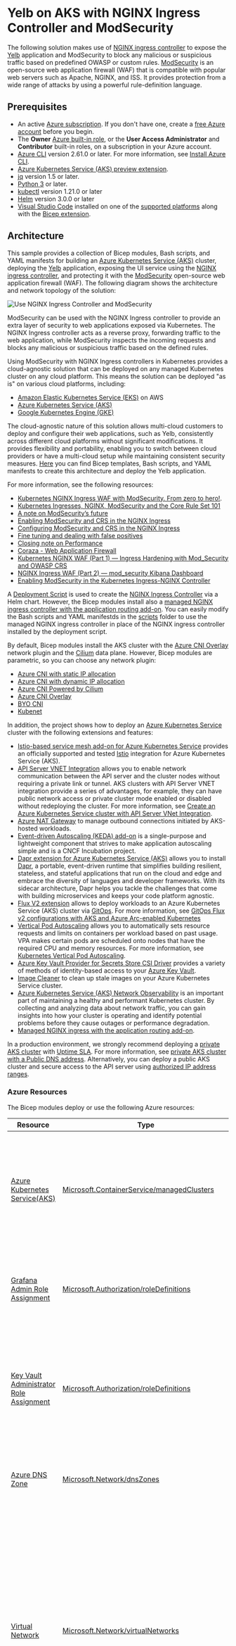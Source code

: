# Yelb on AKS with NGINX Ingress Controller and ModSecurity

The following solution makes use of [NGINX ingress controller](https://docs.nginx.com/nginx-ingress-controller/intro/overview/) to expose the [Yelb](https://github.com/mreferre/yelb/) application and ModSecurity to block any malicious or suspicious traffic based on predefined OWASP or custom rules. [ModSecurity](https://github.com/SpiderLabs/ModSecurity) is an open-source web application firewall (WAF) that is compatible with popular web servers such as Apache, NGINX, and ISS. It provides protection from a wide range of attacks by using a powerful rule-definition language.

## Prerequisites

- An active [Azure subscription](https://docs.microsoft.com/en-us/azure/guides/developer/azure-developer-guide#understanding-accounts-subscriptions-and-billing). If you don't have one, create a [free Azure account](https://azure.microsoft.com/free/) before you begin.
- The **Owner** [Azure built-in role](https://learn.microsoft.com/en-us/azure/role-based-access-control/built-in-roles), or the **User Access Administrator** and **Contributor** built-in roles, on a subscription in your Azure account.
- [Azure CLI](https://learn.microsoft.com/en-us/cli/azure/install-azure-cli) version 2.61.0 or later. For more information, see [Install Azure CLI](https://learn.microsoft.com/en-us/cli/azure/install-azure-cli).
- [Azure Kubernetes Service (AKS) preview extension](https://learn.microsoft.com/en-us/azure/aks/draft#install-the-aks-preview-azure-cli-extension).
- [jq](https://jqlang.github.io/jq/) version 1.5 or later.
- [Python 3](https://www.python.org/downloads/) or later.
- [kubectl](https://kubernetes.io/docs/tasks/tools/install-kubectl/) version 1.21.0 or later
- [Helm](https://helm.sh/docs/intro/install/) version 3.0.0 or later
- [Visual Studio Code](https://code.visualstudio.com/) installed on one of the [supported platforms](https://code.visualstudio.com/docs/supporting/requirements#_platforms) along with the [Bicep extension](https://marketplace.visualstudio.com/items?itemName=ms-azuretools.vscode-bicep).

## Architecture

This sample provides a collection of Bicep modules, Bash scripts, and YAML manifests for building an [Azure Kubernetes Service (AKS)](https://docs.microsoft.com/en-us/azure/aks/intro-kubernetes) cluster, deploying the [Yelb](https://github.com/mreferre/yelb/) application, exposing the UI service using the [NGINX ingress controller](https://docs.nginx.com/nginx-ingress-controller/intro/overview/), and protecting it with the [ModSecurity](https://github.com/SpiderLabs/ModSecurity) open-source web application firewall (WAF). The following diagram shows the architecture and network topology of the solution:

![Use NGINX Ingress Controller and ModSecurity](../../images/nginx-modsecurity-aks.png)

ModSecurity can be used with the NGINX Ingress controller to provide an extra layer of security to web applications exposed via Kubernetes. The NGINX Ingress controller acts as a reverse proxy, forwarding traffic to the web application, while ModSecurity inspects the incoming requests and blocks any malicious or suspicious traffic based on the defined rules.

Using ModSecurity with NGINX Ingress controllers in Kubernetes provides a cloud-agnostic solution that can be deployed on any managed Kubernetes cluster on any cloud platform. This means the solution can be deployed "as is" on various cloud platforms, including:

- [Amazon Elastic Kubernetes Service (EKS)](https://aws.amazon.com/eks/) on AWS
- [Azure Kubernetes Service (AKS)](https://docs.microsoft.com/en-us/azure/aks/intro-kubernetes)
- [Google Kubernetes Engine (GKE)](https://cloud.google.com/kubernetes-engine)

The cloud-agnostic nature of this solution allows multi-cloud customers to deploy and configure their web applications, such as Yelb, consistently across different cloud platforms without significant modifications. It provides flexibility and portability, enabling you to switch between cloud providers or have a multi-cloud setup while maintaining consistent security measures. [Here](./nginx-with-modsecurity-waf/README.md) you can find Bicep templates, Bash scripts, and YAML manifests to create this architecture and deploy the Yelb application.

For more information, see the following resources:

- [Kubernetes NGINX Ingress WAF with ModSecurity. From zero to hero!](https://systemweakness.com/nginx-ingress-waf-with-modsecurity-from-zero-to-hero-fa284cb6f54a).
- [Kubernetes Ingresses, NGINX, ModSecurity and the Core Rule Set 101](https://systemweakness.com/nginx-ingress-waf-with-modsecurity-from-zero-to-hero-fa284cb6f54a#7f54)
- [A note on ModSecurity’s future](https://systemweakness.com/nginx-ingress-waf-with-modsecurity-from-zero-to-hero-fa284cb6f54a#b056)
- [Enabling ModSecurity and CRS in the NGINX Ingress](https://systemweakness.com/nginx-ingress-waf-with-modsecurity-from-zero-to-hero-fa284cb6f54a#6f5a)
- [Configuring ModSecurity and CRS in the NGINX Ingress](https://systemweakness.com/nginx-ingress-waf-with-modsecurity-from-zero-to-hero-fa284cb6f54a#6815)
- [Fine tuning and dealing with false positives](https://systemweakness.com/nginx-ingress-waf-with-modsecurity-from-zero-to-hero-fa284cb6f54a#86d1)
- [Closing note on Performance](https://systemweakness.com/nginx-ingress-waf-with-modsecurity-from-zero-to-hero-fa284cb6f54a#6e79)
- [Coraza - Web Application Firewall](https://github.com/corazawaf/coraza)
- [Kubernetes NGINX WAF (Part 1) — Ingress Hardening with Mod_Security and OWASP CRS](https://medium.com/opensight-ch/kubernetes-nginx-waf-part-1-ingress-hardening-with-mod-security-and-owasp-crs-3cb1215cddfd)
- [NGINX Ingress WAF (Part 2) — mod_security Kibana Dashboard](https://medium.com/opensight-ch/nginx-ingress-waf-part-2-mod-security-kibana-dashboard-2fd863180d47)
- [Enabling ModSecurity in the Kubernetes Ingress-NGINX Controller](https://awkwardferny.medium.com/enabling-modsecurity-in-the-kubernetes-ingress-nginx-controller-111f9c877998)

A [Deployment Script](https://learn.microsoft.com/en-us/azure/azure-resource-manager/bicep/deployment-script-bicep) is used to create the [NGINX Ingress Controller](https://docs.nginx.com/nginx-ingress-controller/intro/overview/) via a Helm chart. However, the Bicep modules install also a [managed NGINX ingress controller with the application routing add-on](https://learn.microsoft.com/en-us/azure/aks/app-routing). You can easily modify the Bash scripts and YAML manifestds in the [scripts](./scripts/) folder to use the managed NGINX ingress controller in place of the NGINX ingress controller installed by the deployment script. 

By default, Bicep modules install the AKS cluster with the [Azure CNI Overlay](https://learn.microsoft.com/en-us/azure/aks/azure-cni-overlay) network plugin and the [Cilium](https://learn.microsoft.com/en-us/azure/aks/azure-cni-powered-by-cilium) data plane. However, Bicep modules are parametric, so you can choose any network plugin:

- [Azure CNI with static IP allocation](https://learn.microsoft.com/en-us/azure/aks/configure-azure-cni)
- [Azure CNI with dynamic IP allocation](https://learn.microsoft.com/en-us/azure/aks/configure-azure-cni-dynamic-ip-allocation)
- [Azure CNI Powered by Cilium](https://learn.microsoft.com/en-us/azure/aks/azure-cni-powered-by-cilium)
- [Azure CNI Overlay](https://learn.microsoft.com/en-us/azure/aks/azure-cni-overlay)
- [BYO CNI](https://learn.microsoft.com/en-us/azure/aks/use-byo-cni?tabs=azure-cli)
- [Kubenet](https://learn.microsoft.com/en-us/azure/aks/configure-kubenet)

In addition, the project shows how to deploy an [Azure Kubernetes Service](https://docs.microsoft.com/en-us/azure/aks/intro-kubernetes) cluster with the following extensions and features:

- [Istio-based service mesh add-on for Azure Kubernetes Service](https://learn.microsoft.com/en-us/azure/aks/istio-about) provides an officially supported and tested [Istio](https://istio.io/v1.1/docs/concepts/what-is-istio/) integration for Azure Kubernetes Service (AKS).
- [API Server VNET Integration](https://learn.microsoft.com/en-us/azure/aks/api-server-vnet-integration) allows you to enable network communication between the API server and the cluster nodes without requiring a private link or tunnel. AKS clusters with API Server VNET integration provide a series of advantages, for example, they can have public network access or private cluster mode enabled or disabled without redeploying the cluster. For more information, see [Create an Azure Kubernetes Service cluster with API Server VNet Integration](https://learn.microsoft.com/en-us/azure/aks/api-server-vnet-integration).
- [Azure NAT Gateway](https://learn.microsoft.com/en-us/azure/virtual-network/nat-gateway/nat-overview) to manage outbound connections initiated by AKS-hosted workloads.
- [Event-driven Autoscaling (KEDA) add-on](https://learn.microsoft.com/en-us/azure/aks/keda-about) is a single-purpose and lightweight component that strives to make application autoscaling simple and is a CNCF Incubation project.
- [Dapr extension for Azure Kubernetes Service (AKS)](https://learn.microsoft.com/en-us/azure/aks/dapr) allows you to install [Dapr](https://dapr.io/), a portable, event-driven runtime that simplifies building resilient, stateless, and stateful applications that run on the cloud and edge and embrace the diversity of languages and developer frameworks. With its sidecar architecture, Dapr helps you tackle the challenges that come with building microservices and keeps your code platform agnostic.
- [Flux V2 extension](https://learn.microsoft.com/en-us/azure/azure-arc/kubernetes/tutorial-use-gitops-flux2?tabs=azure-cli) allows to deploy workloads to an Azure Kubernetes Service (AKS) cluster via [GitOps](https://www.weave.works/technologies/gitops/). For more information, see [GitOps Flux v2 configurations with AKS and Azure Arc-enabled Kubernetes](https://learn.microsoft.com/en-us/azure/azure-arc/kubernetes/conceptual-gitops-flux2)
- [Vertical Pod Autoscaling](https://learn.microsoft.com/en-us/azure/aks/vertical-pod-autoscaler) allows you to automatically sets resource requests and limits on containers per workload based on past usage. VPA makes certain pods are scheduled onto nodes that have the required CPU and memory resources. For more information, see [Kubernetes Vertical Pod Autoscaling](https://itnext.io/k8s-vertical-pod-autoscaling-fd9e602cbf81).
- [Azure Key Vault Provider for Secrets Store CSI Driver](https://learn.microsoft.com/en-us/azure/aks/csi-secrets-store-identity-access) provides a variety of methods of identity-based access to your [Azure Key Vault](https://learn.microsoft.com/en-us/azure/key-vault/general/overview).
- [Image Cleaner](https://learn.microsoft.com/en-us/azure/aks/image-cleaner?tabs=azure-cli) to clean up stale images on your Azure Kubernetes Service cluster.
- [Azure Kubernetes Service (AKS) Network Observability](https://learn.microsoft.com/en-us/azure/aks/network-observability-overview) is an important part of maintaining a healthy and performant Kubernetes cluster. By collecting and analyzing data about network traffic, you can gain insights into how your cluster is operating and identify potential problems before they cause outages or performance degradation.
- [Managed NGINX ingress with the application routing add-on](https://learn.microsoft.com/en-us/azure/aks/app-routing).

In a production environment, we strongly recommend deploying a [private AKS cluster](https://docs.microsoft.com/en-us/azure/aks/private-clusters) with [Uptime SLA](https://docs.microsoft.com/en-us/azure/aks/uptime-sla). For more information, see [private AKS cluster with a Public DNS address](https://docs.microsoft.com/en-us/azure/aks/private-clusters#create-a-private-aks-cluster-with-a-public-dns-address). Alternatively, you can deploy a public AKS cluster and secure access to the API server using [authorized IP address ranges](https://learn.microsoft.com/en-us/azure/aks/api-server-authorized-ip-ranges).

### Azure Resources

The Bicep modules deploy or use the following Azure resources:

| Resource | Type | Description |
|----------|------|-------------|
| [Azure Kubernetes Service(AKS)](https://docs.microsoft.com/en-us/azure/aks/intro-kubernetes) | [Microsoft.ContainerService/managedClusters](https://learn.microsoft.com/en-us/azure/templates/microsoft.containerservice/managedclusters?pivots=deployment-language-bicep) | A public or private AKS cluster composed of a `system` node pool in a dedicated subnet that hosts only critical system pods and services, and a `user` node pool hosting user workloads and artifacts in a dedicated subnet. |
| [Grafana Admin Role Assignment](https://learn.microsoft.com/en-us/azure/managed-grafana/how-to-share-grafana-workspace?tabs=azure-portal) | [Microsoft.Authorization/roleDefinitions](https://learn.microsoft.com/en-us/azure/templates/microsoft.authorization/roleassignments?pivots=deployment-language-bicep) | A `Grafana Admin` role assignment on the Azure Managed Grafana for the Microsoft Entra ID user whose objectID is defined in the `userId` parameter. |
| [Key Vault Administrator Role Assignment](https://learn.microsoft.com/en-us/azure/aks/csi-secrets-store-driver) | [Microsoft.Authorization/roleDefinitions](https://learn.microsoft.com/en-us/azure/templates/microsoft.authorization/roleassignments?pivots=deployment-language-bicep) | A `Key Vault Administrator` role assignment on the existing Azure Key Vault resource which contains the TLS certificate for the user-defined managed identity used by the Azure Key Vault provider for Secrets Store CSI Driver. |
| [Azure DNS Zone](https://learn.microsoft.com/en-us/azure/dns/private-dns-overview) | [Microsoft.Network/dnsZones](https://learn.microsoft.com/en-us/azure/templates/microsoft.network/dnszones?pivots=deployment-language-bicep) | An existing Azure DNS zone used for the name resolution of AKS-hosted workloads. This resource is optional. |
| [Virtual Network](https://docs.microsoft.com/en-us/azure/virtual-network/virtual-networks-overview) | [Microsoft.Network/virtualNetworks](https://docs.microsoft.com/en-us/azure/templates/microsoft.network/virtualnetworks) | A new virtual network with multiple subnets for different purposes: `SystemSubnet`is used for the agent nodes of the `system` node pool, `UserSubnet` is used for the agent nodes of the `user` node pool, `ApiServerSubnet` is used by API Server VNET Integration, `AzureBastionSubnet` is used by Azure Bastion Host, `VmSubnet` is used for a jump-box virtual machine used to connect to the (private) AKS cluster and for Azure Private Endpoints. |
| [User-Assigned Managed Identity](https://docs.microsoft.com/en-us/azure/active-directory/managed-identities-azure-resources/overview) | [Microsoft.ManagedIdentity/userAssignedIdentities](https://learn.microsoft.com/en-us/azure/templates/microsoft.managedidentity/2018-11-30/userassignedidentities?pivots=deployment-language-bicep) | A user-defined managed identity used by the AKS cluster to create additional resources in Azure. |
| [Virtual Machine](https://docs.microsoft.com/en-us/azure/virtual-machines/windows/) | [Microsoft.Compute/virtualMachines](https://docs.microsoft.com/en-us/azure/templates/microsoft.compute/virtualmachines) | A jump-box virtual machine used to manage the private AKS cluster. |
| [Azure Bastion](https://docs.microsoft.com/en-us/azure/bastion/bastion-overview) | [Microsoft.Network/bastionHosts](https://docs.microsoft.com/en-us/azure/templates/microsoft.network/bastionhosts) | An Azure Bastion deployed in the AKS cluster virtual network to provide SSH connectivity to agent nodes and virtual machines. |
| [Storage Account](https://docs.microsoft.com/en-us/azure/storage/common/storage-account-overview) | [Microsoft.Storage/storageAccounts](https://docs.microsoft.com/en-us/azure/templates/microsoft.storage/storageaccounts) | A storage account used to store the boot diagnostics logs of the jumpbox virtual machine. |
| [Azure Container Registry](https://docs.microsoft.com/en-us/azure/container-registry/container-registry-intro) | [Microsoft.ContainerRegistry/registries](https://learn.microsoft.com/en-us/azure/templates/microsoft.containerregistry/registries?pivots=deployment-language-bicep) | An Azure Container Registry to build, store, and manage container images and artifacts in a private registry. This is not required to deploy the `Yelb` application as the sample uses public container images. |
| [Azure Key Vault](https://docs.microsoft.com/en-us/azure/key-vault/general/basic-concepts) | [Microsoft.KeyVault/vaults](https://learn.microsoft.com/en-us/azure/templates/microsoft.keyvault/vaults?pivots=deployment-language-bicep) | An existing Azure Key Vault used to store secrets, certificates, and keys. |
| [Azure Private Endpoint](https://learn.microsoft.com/en-us/azure/private-link/private-endpoint-overview)| [Microsoft.Network/privateEndpoints](https://docs.microsoft.com/en-us/azure/templates/microsoft.network/privateendpoints) | Azure Private Endpoints for Azure Container Registry, Azure Key Vault, and Azure Storage Account. |
| [Azure Private DNS Zone](https://docs.microsoft.com/en-us/azure/dns/private-dns-overview) | [Microsoft.Network/privateDnsZones](https://docs.microsoft.com/en-us/azure/templates/microsoft.network/privatednszones) |  Azure Private DNS Zones are used for the DNS resolution of the Azure Private Endpoints for Azure Container Registry, Azure Key Vault, Azure Storage Account, API Server when deploying a private AKS cluster. |
| [Azure Network Security Group](https://docs.microsoft.com/en-us/azure/virtual-network/network-security-groups-overview) | [Microsoft.Network/networkSecurityGroups](https://docs.microsoft.com/en-us/azure/templates/microsoft.network/networksecuritygroups?tabs=bicep) | Azure Network Security Groups used to filter inbound and outbound traffic for subnets hosting virtual machines. |
| [Azure Monitor Workspace](https://learn.microsoft.com/en-us/azure/azure-monitor/essentials/azure-monitor-workspace-overview) | [Microsoft.Monitor/accounts](https://learn.microsoft.com/en-us/azure/azure-monitor/essentials/azure-monitor-workspace-overview) | An [Azure Monitor workspace](https://learn.microsoft.com/en-us/azure/azure-monitor/essentials/azure-monitor-workspace-overview) to store Prometheus metrics generated by the AKS cluster and workloads.You can [Prometheus query language (PromQL)](https://aka.ms/azureprometheus-promio-promql) to analyze and alert on the performance of monitored infrastructure and workloads without having to operate the underlying infrastructure. The primary method for visualizing Prometheus metrics is [Azure Managed Grafana](https://learn.microsoft.com/en-us/azure/managed-grafana/overview). |
| [Azure Managed Grafana](https://learn.microsoft.com/en-us/azure/managed-grafana/overview) | [Microsoft.Dashboard/grafana](https://learn.microsoft.com/en-us/azure/templates/microsoft.dashboard/grafana?pivots=deployment-language-bicep) | an [Azure Managed Grafana](https://learn.microsoft.com/en-us/azure/managed-grafana/overview) instance used to visualize the [Prometheus metrics](https://learn.microsoft.com/en-us/azure/azure-monitor/containers/prometheus-metrics-enable?tabs=azure-portal) generated by the [Azure Kubernetes Service(AKS)](https://docs.microsoft.com/en-us/azure/aks/intro-kubernetes) cluster. [Azure Managed Grafana](https://learn.microsoft.com/en-us/azure/managed-grafana/overview) provides a set of built-in dashboards to visualize Prometheus metrics generated by your AKS cluster and workloads. |
| [Azure Log Analytics Workspace](https://docs.microsoft.com/en-us/azure/azure-monitor/logs/log-analytics-workspace-overview) | [Microsoft.OperationalInsights/workspaces](https://docs.microsoft.com/en-us/azure/templates/microsoft.operationalinsights/workspaces) | A centralized Azure Log Analytics workspace used to collect diagnostics logs and metrics from various Azure resources. |
| [Deployment Script](https://learn.microsoft.com/en-us/azure/azure-resource-manager/bicep/deployment-script-bicep) | [Microsoft.Resources/deploymentScripts](https://learn.microsoft.com/en-us/azure/templates/microsoft.resources/deploymentscripts?pivots=deployment-language-bicep) | A deployment script is utilized to run the `install-nginx-ingress-controller-with-modsecurity.sh` Bash script, which installs the [NGINX Ingress Controller](https://docs.nginx.com/nginx-ingress-controller/), [Cert-Manager](https://cert-manager.io/docs/), and [Prometheus](https://prometheus.io/) to the AKS cluster using [Helm](https://helm.sh/). However, the in-cluster Prometheus instance is not necessary as the Bicep modules install [Azure Managed Prometheus](https://learn.microsoft.com/en-us/azure/azure-monitor/essentials/azure-monitor-workspace-overview) and [Azure Managed Grafana](https://learn.microsoft.com/en-us/azure/managed-grafana/overview) to collect and monitor AKS Prometheus metrics. If needed, you can modify the `install-nginx-ingress-controller-with-modsecurity.sh` script to exclude the installation of the in-cluster Prometheus. For more details on deployment scripts, refer to the [Use deployment scripts in Bicep](https://learn.microsoft.com/en-us/azure/azure-resource-manager/bicep/deployment-script-bicep) documentation.|

## Deploy the Bicep modules

You can deploy the Bicep modules in the [bicep](./bicep/) folder using the [deploy.sh](./bicep/deploy.sh) Bash script. Specify a value for the following parameters in the `deploy.sh` script and `main.parameters.json` parameters file before deploying the Bicep modules.

- `prefix`: specifies a prefix for all the Azure resources.
- `authenticationType`: specifies the type of authentication when accessing the Virtual Machine. `sshPublicKey` is the recommended value. Allowed values: `sshPublicKey` and `password`.
- `vmAdminUsername`: specifies the name of the administrator account of the virtual machine.
- `vmAdminPasswordOrKey`: specifies the SSH Key or password for the virtual machine.
- `aksClusterSshPublicKey`:  specifies the SSH Key or password for AKS cluster agent nodes.
- `aadProfileAdminGroupObjectIDs`: when deploying an AKS cluster with Azure AD and Azure RBAC integration, this array parameter contains the list of Azure AD group object IDs that will have the admin role of the cluster.

This is the full list of the parameters.

Here is the markdown table extrapolated from the Bicep code:

| Name                                      | Type    | Description                                                                                                                                   |
| ----------------------------------------- | ------- | --------------------------------------------------------------------------------------------------------------------------------------------- |
| `prefix`                                  | `string`  | Specifies the name prefix for all the Azure resources.                                                                                         |
| `location`                                | `string`  | Specifies the location for all the Azure resources.                                                                                            |
| `userId`                                  | `string`  | Specifies the object id of an Azure Active Directory user.                                                                                     |
| `letterCaseType`                          | `string`  | Specifies whether name resources are in CamelCase, UpperCamelCase, or KebabCase.                                                               |
| `aksClusterName`                          | `string`  | Specifies the name of the AKS cluster.                                                                                                         |
| `createMetricAlerts`                      | `bool`    | Specifies whether creating metric alerts or not.                                                                                               |
| `metricAlertsEnabled`                     | `bool`    | Specifies whether metric alerts are enabled or disabled.                                                                                       |
| `metricAlertsEvalFrequency`               | `string`  | Specifies metric alerts eval frequency.                                                                                                        |
| `metricAlertsWindowsSize`                 | `string`  | Specifies metric alerts window size.                                                                                                           |
| `aksClusterDnsPrefix`                     | `string`  | Specifies the DNS prefix specified when creating the managed cluster.                                                                          |
| `aksClusterNetworkPlugin`                 | `string`  | Specifies the network plugin used for building Kubernetes network.                                                                             |
| `aksClusterNetworkPluginMode`             | `string`  | Specifies the Network plugin mode used for building the Kubernetes network.                                                                    |
| `aksClusterNetworkPolicy`                 | `string`  | Specifies the network policy used for building the Kubernetes network.                                                                         |
| `aksClusterNetworkDataplane`              | `string`  | Specifies the network dataplane used in the Kubernetes cluster.                                                                                |
| `aksClusterNetworkMode`                   | `string`  | Specifies the network mode. This cannot be specified if networkPlugin is anything other than azure.                                            |
| `aksClusterPodCidr`                       | `string`  | Specifies the CIDR notation IP range from which to assign pod IPs when kubenet is used.                                                        |
| `aksClusterServiceCidr`                   | `string`  | Specifies a CIDR notation IP range from which to assign service cluster IPs.                                                                    |
| `aksClusterDnsServiceIP`                  | `string`  | Specifies the IP address assigned to the Kubernetes DNS service.                                                                                |
| `aksClusterLoadBalancerSku`               | `string`  | Specifies the SKU of the load balancer used by the virtual machine scale sets used by nodepools.                                               |
| `loadBalancerBackendPoolType`             | `string`  | Specifies the type of the managed inbound Load Balancer BackendPool.                                                                            |
| `advancedNetworking`                      | `object`  | Specifies Advanced Networking profile for enabling observability on a cluster.                                                                 |
| `aksClusterIpFamilies`                     | `array`   | Specifies the IP families used to determine single-stack or dual-stack clusters.                                                               |
| `aksClusterOutboundType`                  | `string`  | Specifies the outbound (egress) routing method.                                                                                                |
| `aksClusterSkuTier`                       | `string`  | Specifies the tier of a managed cluster SKU: Paid or Free.                                                                                     |
| `aksClusterKubernetesVersion`             | `string`  | Specifies the version of Kubernetes specified when creating the managed cluster.                                                              |
| `aksClusterAdminUsername`                 | `string`  | Specifies the administrator username of Linux virtual machines.                                                                                |
| `aksClusterSshPublicKey`                  | `string`  | Specifies the SSH RSA public key string for the Linux nodes.                                                                                    |
| `aadProfileTenantId`                      | `string`  | Specifies the tenant id of the Azure Active Directory used by the AKS cluster for authentication.                                              |
| `aadProfileAdminGroupObjectIDs`           | `array`   | Specifies the AAD group object IDs that will have admin role of the cluster.                                                                    |
| `aksClusterNodeOSUpgradeChannel`          | `string`  | Specifies the node OS upgrade channel.                                                                                                         |
| `aksClusterUpgradeChannel`                | `string`  | Specifies the upgrade channel for auto upgrade.                                                                                                |
| `aksClusterEnablePrivateCluster`          | `bool`    | Specifies whether to create the cluster as a private cluster or not.                                                                            |
| `aksClusterWebAppRoutingEnabled`          | `bool`    | Specifies whether the managed NGINX Ingress Controller application routing addon is enabled.                                                    |
| `aksClusterNginxDefaultIngressControllerType` | `string`             | Specifies the ingress type for the default NginxIngressController custom resource for the managed NGINX ingress controller. |
| `aksPrivateDNSZone`                       | `string`  | Specifies the Private DNS Zone mode for private cluster.                                                                                       |
| `aksEnablePrivateClusterPublicFQDN`       | `bool`    | Specifies whether to create additional public FQDN for private cluster or not.                                                                 |
| `aadProfileManaged`                       | `bool`    | Specifies whether to enable managed AAD integration.                                                                                           |
| `aadProfileEnableAzureRBAC`               | `bool`    | Specifies whether to enable Azure RBAC for Kubernetes authorization.                                                                            |
| `systemAgentPoolName`                     | `string`  | Specifies the unique name of the system node pool profile.                                                                                     |
| `systemAgentPoolVmSize`                   | `string`  | Specifies the vm size of nodes in the system node pool.                                                                                        |
| `systemAgentPoolOsDiskSizeGB`             | `int`     | Specifies the OS Disk Size in GB for every machine in the system agent pool.                                                                    |
| `systemAgentPoolOsDiskType`               | `string`  | Specifies the OS disk type for machines in a given agent pool.                                                                                  |
| `systemAgentPoolAgentCount`                | `int`     | Specifies the number of agents (VMs) to host docker containers in the system node pool.                                                        |
| `systemAgentPoolOsType`                   | `string`  | Specifies the OS type for the VMs in the system node pool.                                                                                     |
| `systemAgentPoolOsSKU`                    | `string`  | Specifies the OS SKU used by the system agent pool.                                                                                            |
| `systemAgentPoolMaxPods`                   | `int`     | Specifies the maximum number of pods that can run on a node in the system node pool.                                                           |
| `systemAgentPoolMaxCount`                  | `int`     | Specifies the maximum number of nodes for auto-scaling for the system node pool.                                                               |
| `systemAgentPoolMinCount`                  | `int`     | Specifies the minimum number of nodes for auto-scaling for the system node pool.                                                               |
| `systemAgentPoolEnableAutoScaling`         | `bool`    | Specifies whether to enable auto-scaling for the system node pool.                                                                             |
| `systemAgentPoolScaleSetPriority`          | `string`  | Specifies the virtual machine scale set priority in the system node pool.                                                                      |
| `systemAgentPoolScaleSetEvictionPolicy`    | `string`  | Specifies the ScaleSetEvictionPolicy for spot virtual machine scale set.                                                                       |
| `systemAgentPoolNodeLabels`               | `object`  | Specifies the Agent pool node labels to be persisted across all nodes in the system node pool.                                                 |
| `systemAgentPoolNodeTaints`               | `array`   | Specifies the taints added to new nodes during node pool create and scale.                                                                      |
| `systemAgentPoolKubeletDiskType`           | `string`  | Determines the placement of emptyDir volumes, container runtime data root, and Kubelet ephemeral storage.                                     |
| `systemAgentPoolType`                      | `string`  | Specifies the type for the system node pool.                                                                                                   |
| `systemAgentPoolAvailabilityZones`         | `array`   | Specifies the availability zones for the agent nodes in the system node pool.                                                                  |
| `userAgentPoolName`                       | `string`  | Specifies the unique name of the user node pool profile.                                                                                       |
| `userAgentPoolVmSize`                     | `string`  | Specifies the vm size of nodes in the user node pool.                                                                                          |
| `userAgentPoolOsDiskSizeGB`               | `int`     | Specifies the OS Disk Size in GB for every machine in the user agent pool.                                                                      |
| `userAgentPoolOsDiskType`                 | `string`  | Specifies the OS disk type for machines in a given agent pool.                                                                                  |
| `userAgentPoolAgentCount`                  | `int`     | Specifies the number of agents (VMs) to host docker containers in the user node pool.                                                          |
| `userAgentPoolOsType`                     | `string`  | Specifies the OS type for the VMs in the user node pool.                                                                                       |
| `userAgentPoolOsSKU`                      | `string`  | Specifies the OS SKU used by the user agent pool.                                                                                              |
| `userAgentPoolMaxPods`                     | `int`     | Specifies the maximum number of pods that can run on a node in the user node pool.                                                             |
| `userAgentPoolMaxCount`                    | `int`     | Specifies the maximum number of nodes for auto-scaling for the user node pool.                                                                 |
| `userAgentPoolMinCount`                    | `int`     | Specifies the minimum number of nodes for auto-scaling for the user node pool.                                                                 |
| `userAgentPoolEnableAutoScaling`           | `bool`    | Specifies whether to enable auto-scaling for the user node pool.                                                                               |
| `userAgentPoolScaleSetPriority`            | `string`  | Specifies the virtual machine scale set priority in the user node pool.                                                                        |
| `userAgentPoolScaleSetEvictionPolicy`      | `string`  | Specifies the ScaleSetEvictionPolicy for spot virtual machine scale set.                                                                       |
| `userAgentPoolNodeLabels`                 | `object`  | Specifies the Agent pool node labels to be persisted across all nodes in the user node pool.                                                   |
| `userAgentPoolNodeTaints`                 | `array`   | Specifies the taints added to new nodes during node pool create and scale.                                                                      |
| `userAgentPoolKubeletDiskType`             | `string`  | Determines the placement of emptyDir volumes, container runtime data root, and Kubelet ephemeral storage.                                     |
| `userAgentPoolType`                        | `string`  | Specifies the type for the user node pool.                                                                                                     |
| `userAgentPoolAvailabilityZones`           | `array`   | Specifies the availability zones for the agent nodes in the user node pool.                                                                    |
| `httpApplicationRoutingEnabled`           | `bool`    | Specifies whether the httpApplicationRouting add-on is enabled or not.                                                                         |
| `istioServiceMeshEnabled`                  | `bool`    | Specifies whether the Istio Service Mesh add-on is enabled or not.                                                                             |
| `istioIngressGatewayEnabled`               | `bool`    | Specifies whether the Istio Ingress Gateway is enabled or not.                                                                                 |
| `istioIngressGatewayType`                  | `string`  | Specifies the type of the Istio Ingress Gateway.                                                                                               |
| `kedaEnabled`                             | `bool`    | Specifies whether the Kubernetes Event-Driven Autoscaler (KEDA) add-on is enabled or not.                                                      |
| `daprEnabled`                             | `bool`    | Specifies whether the Dapr extension is enabled or not.                                                                                        |
| `daprHaEnabled`                           | `bool`    | Enable high availability (HA) mode for the Dapr control plane.                                                                                  |
| `fluxGitOpsEnabled`                       | `bool`    | Specifies whether the Flux V2 extension is enabled or not.                                                                                      |
| `verticalPodAutoscalerEnabled`            | `bool`    | Specifies whether the Vertical Pod Autoscaler is enabled or not.                                                                                |
| `aciConnectorLinuxEnabled`                | `bool`    | Specifies whether the aciConnectorLinux add-on is enabled or not.                                                                              |
| `azurePolicyEnabled`                      | `bool`    | Specifies whether the azurepolicy add-on is enabled or not.                                                                                    |
| `azureKeyvaultSecretsProviderEnabled`     | `bool`    | Specifies whether the Azure Key Vault Provider for Secrets Store CSI Driver addon is enabled or not.                                            |
| `kubeDashboardEnabled`                    | `bool`    | Specifies whether the kubeDashboard add-on is enabled or not.                                                                                  |
| `podIdentityProfileEnabled`               | `bool`    | Specifies whether the pod identity addon is enabled.                                                                                           |
| `autoScalerProfileScanInterval`            | `string`  | Specifies the scan interval of the auto-scaler of the AKS cluster.                                                                             |
| `autoScalerProfileScaleDownDelayAfterAdd`  | `string`  | Specifies the scale down delay after add of the auto-scaler of the AKS cluster.                                                                |
| `autoScalerProfileScaleDownDelayAfterDelete` | `string` | Specifies the scale down delay after delete of the auto-scaler of the AKS cluster.                                                             |
| `autoScalerProfileScaleDownDelayAfterFailure` | `string` | Specifies scale down delay after failure of the auto-scaler of the AKS cluster.                                                               |
| `autoScalerProfileScaleDownUnneededTime`   | `string`  | Specifies the scale down unneeded time of the auto-scaler of the AKS cluster.                                                                  |
| `autoScalerProfileScaleDownUnreadyTime`    | `string`  | Specifies the scale down unready time of the auto-scaler of the AKS cluster.                                                                   |
| `autoScalerProfileUtilizationThreshold`    | `string`  | Specifies the utilization threshold of the auto-scaler of the AKS cluster.                                                                     |
| `autoScalerProfileMaxGracefulTerminationSec` | `string` | Specifies the max graceful termination time interval in seconds for the auto-scaler of the AKS cluster.                                        |
| `enableVnetIntegration`                   | `bool`    | Specifies whether to enable API server VNET integration for the cluster or not.                                                                |
| `virtualNetworkName`                      | `string`  | Specifies the name of the virtual network.                                                                                                     |
| `virtualNetworkAddressPrefixes`           | `string`  | Specifies the address prefixes of the virtual network.                                                                                         |
| `systemAgentPoolSubnetName`                | `string`  | Specifies the name of the subnet hosting the worker nodes of the default system agent pool of the AKS cluster.                                 |
| `systemAgentPoolSubnetAddressPrefix`       | `string`  | Specifies the address prefix of the subnet hosting the worker nodes of the default system agent pool of the AKS cluster.                       |
| `userAgentPoolSubnetName`                  | `string`  | Specifies the name of the subnet hosting the worker nodes of the user agent pool of the AKS cluster.                                           |
| `userAgentPoolSubnetAddressPrefix`         | `string`  | Specifies the address prefix of the subnet hosting the worker nodes of the user agent pool of the AKS cluster.                                 |
| `blobCSIDriverEnabled`                    | `bool`    | Specifies whether to enable the Azure Blob CSI Driver.                                                                                          |
| `diskCSIDriverEnabled`                    | `bool`    | Specifies whether to enable the Azure Disk CSI Driver.                                                                                          |
| `fileCSIDriverEnabled`                    | `bool`    | Specifies whether to enable the Azure File CSI Driver.                                                                                          |
| `snapshotControllerEnabled`               | `bool`    | Specifies whether to enable the Snapshot Controller.                                                                                            |
| `defenderSecurityMonitoringEnabled`       | `bool`    | Specifies whether to enable Defender threat detection.                                                                                          |
| `imageCleanerEnabled`                     | `bool`    | Specifies whether to enable ImageCleaner on AKS cluster.                                                                                        |
| `imageCleanerIntervalHours`              | `int`     | Specifies ImageCleaner scanning interval in hours.                                                                                              |
| `nodeRestrictionEnabled`                  | `bool`    | Specifies whether to enable Node Restriction.                                                                                                   |
| `workloadIdentityEnabled`                 | `bool`    | Specifies whether to enable Workload Identity.                                                                                                  |
| `oidcIssuerProfileEnabled`                | `bool`    | Specifies whether the OIDC issuer is enabled.                                                                                                   |
| `podSubnetName`                           | `string`  | Specifies the name of the subnet hosting the pods running in the AKS cluster.                                                                   |
| `podSubnetAddressPrefix`                  | `string`  | Specifies the address prefix of the subnet hosting the pods running in the AKS cluster.                                                        |
| `apiServerSubnetName`                      | `string`  | Specifies the name of the subnet delegated to the API server when configuring the AKS cluster to use API server VNET integration.               |
| `apiServerSubnetAddressPrefix`            | `string`  | Specifies the address prefix of the subnet delegated to the API server when configuring the AKS cluster to use API server VNET integration.     |
| `vmSubnetName`                            | `string`  | Specifies the name of the subnet which contains the virtual machine.                                                                            |
| `vmSubnetAddressPrefix`                   | `string`  | Specifies the address prefix of the subnet which contains the virtual machine.                                                                 |
| `bastionSubnetAddressPrefix`              | `string`  | Specifies the Bastion subnet IP prefix.                                                                                                        |
| `logAnalyticsWorkspaceName`                | `string`  | Specifies the name of the Log Analytics Workspace.                                                                                             |
| `logAnalyticsSku`                         | `string`  | Specifies the service tier of the workspace.                                                                                                   |
| `logAnalyticsRetentionInDays`             | `int`     | Specifies the workspace data retention in days.                                                                                                 |
| `vmEnabled`                               | `bool`    | Specifies whether creating or not a jumpbox virtual machine in the AKS cluster virtual network.                                                |
| `vmName`                                  | `string`  | Specifies the name of the virtual machine.                                                                                                     |
| `vmSize`                                  | `string`  | Specifies the size of the virtual machine.                                                                                                     |
| `imagePublisher`                          | `string`  | Specifies the image publisher of the disk image used to create the virtual machine.                                                             |
| `imageOffer`                              | `string`  | Specifies the offer of the platform image or marketplace image used to create the virtual machine.                                             |
| `imageSku`                                | `string`  | Specifies the Ubuntu version for the VM.                                                                                                       |
| `authenticationType`                      | `string`  | Specifies the type of authentication when accessing the Virtual Machine.                                                                        |
| `vmAdminUsername`                          | `string`  | Specifies the name of the administrator account of the virtual machine.                                                                         |
| `vmAdminPasswordOrKey`                    | `string`  | Specifies the SSH Key or password for the virtual machine.                                                                                      |
| `diskStorageAccountType`                  | `string`  | Specifies the storage account type for OS and data disk.                                                                                        |
| `numDataDisks`                            | `int`     | Specifies the number of data disks of the virtual machine.                                                                                      |
| `osDiskSize`                              | `int`     | Specifies the size in GB of the OS disk of the VM.                                                                                              |
| `dataDiskSize`                            | `int`     | Specifies the size in GB of the data disk of the virtual machine.                                                                               |
| `dataDiskCaching`                         | `string`  | Specifies the caching requirements for the data disks.                                                                                          |
| `blobStorageAccountName`                  | `string`  | Specifies the globally unique name for the storage account used to store the boot diagnostics logs of the virtual machine.                      |
| `blobStorageAccountPrivateEndpointName`    | `string`  | Specifies the name of the private link to the boot diagnostics storage account.                                                                 |
| `acrPrivateEndpointName`                  | `string`  | Specifies the name of the private link to the Azure Container Registry.                                                                         |
| `acrName`                                 | `string`  | Specifies the name of the Azure Container Registry.                                                                                            |
| `acrAdminUserEnabled`                     | `bool`    | Enable admin user that have push / pull permission to the registry.                                                                             |
| `acrSku`                                  | `string`  | Tier of the Azure Container Registry.                                                                                          |
| `acrPublicNetworkAccess`                  | `string`  | Whether to allow public network access.                                                                                          |
| `acrAnonymousPullEnabled`                 | `bool`    | Specifies whether or not registry-wide pull is enabled from unauthenticated clients.                                                           |
| `acrDataEndpointEnabled`                  | `bool`    | Specifies whether or not a single data endpoint is enabled per region for serving data.                                                        |
| `acrNetworkRuleSet`                       | `object`  | Specifies the network rule set for the container registry.                                                                                      |
| `acrNetworkRuleBypassOptions`             | `string`  | Specifies whether to allow trusted Azure services to access a network restricted registry.                                                    |
| `acrNetworkRuleBypassOptions`             | `string`  | Specifies whether to allow trusted Azure services to access a network restricted registry.                                                    |
| `acrZoneRedundancy`                       | `string`  | Specifies whether or not zone redundancy is enabled for this container registry.                                                               |
| `bastionHostEnabled`                      | `bool`    | Specifies whether Azure Bastion should be created.                                                                                              |
| `bastionHostName`                         | `string`  | Specifies the name of the Azure Bastion resource.                                                                                               |
| `natGatewayName`                          | `string`  | Specifies the name of the Azure NAT Gateway.                                                                                                   |
| `natGatewayZones`                         | `array`   | Specifies a list of availability zones denoting the zone in which Nat Gateway should be deployed.                                              |
| `natGatewayPublicIps`                     | `int`     | Specifies the number of Public IPs to create for the Azure NAT Gateway.                                                                         |
| `natGatewayIdleTimeoutMins`               | `int`     | Specifies the idle timeout in minutes for the Azure NAT Gateway.                                                                                |
| `keyVaultPrivateEndpointName`             | `string`  | Specifies the name of the private link to the Key Vault.                                                                                        |
| `keyVaultName`                            | `string`  | Specifies the name of the Azure Key Vault resource.                                                                                             |
| `keyVaultPublicNetworkAccess`             | `string`  | Specifies whether to allow public network access for Key Vault.                                                                                 |
| `keyVaultNetworkAclsDefaultAction`        | `string`  | Specifies the default action of allow or deny when no other rules match for the Azure Key Vault resource.                                       |
| `keyVaultEnabledForDeployment`            | `bool`    | Specifies whether the Azure Key Vault resource is enabled for deployments.                                                                      |
| `keyVaultEnabledForDiskEncryption`        | `bool`    | Specifies whether the Azure Key Vault resource is enabled for disk encryption.                                                                  |
| `keyVaultEnabledForTemplateDeployment`    | `bool`    | Specifies whether the Azure Key Vault resource is enabled for template deployment.                                                              |
| `keyVaultEnableSoftDelete`                | `bool`    | Specifies whether the soft delete is enabled for this Azure Key Vault resource.                                                                 |
| `keyVaultEnablePurgeProtection`           | `bool`    | Specifies whether purge protection is enabled for this Azure Key Vault resource.                                                                |
| `keyVaultEnableRbacAuthorization`         | `bool`    | Specifies whether enable the RBAC authorization for the Azure Key Vault resource.                                                              |
| `keyVaultSoftDeleteRetentionInDays`       | `int`     | Specifies the soft delete retention in days.                                                                                                    |
| `tags`                                    | `object`  | Specifies the resource tags.                                                                                                                   |
| `clusterTags`                             | `object`  | Specifies the resource tags.                                                                                                                   |
| `actionGroupName`                        | `string`  | Specifies the name of the Action Group.                                                                                                        |
| `actionGroupShortName`                    | `string`  | Specifies the short name of the action group.                                                                                                  |
| `actionGroupEnabled`                      | `bool`    | Specifies whether this action group is enabled.                                                                                                |
| `actionGroupEmailAddress`                 | `string`  | Specifies the email address of the receiver.                                                                                                   |
| `actionGroupUseCommonAlertSchema`         | `bool`    | Specifies whether to use common alert schema.                                                                                                  |
| `actionGroupCountryCode`                  | `string`  | Specifies the country code of the SMS receiver.                                                                                                |
| `actionGroupPhoneNumber`                  | `string`  | Specifies the phone number of the SMS receiver.                                                                                                |
| `metricAnnotationsAllowList`              | `string`  | Specifies a comma-separated list of additional Kubernetes label keys that will be used in the resource labels metric.                          |
| `metricLabelsAllowlist`                   | `string`  | Specifies a comma-separated list of Kubernetes annotations keys that will be used in the resource labels metric.                               |
| `prometheusName`                          | `string`  | Specifies the name of the Azure Monitor managed service for Prometheus resource.                                                               |
| `prometheusPublicNetworkAccess`           | `string`  | Specifies whether or not public endpoint access is allowed for the Azure Monitor managed service for Prometheus resource.                     |
| `grafanaName`                             | `string`  | Specifies the name of the Azure Managed Grafana resource.                                                                                      |
| `grafanaSkuName`                          | `string`  | Specifies the sku of the Azure Managed Grafana resource.                                                                                       |
| `grafanaApiKey`                           | `string`  | Specifies the api key setting of the Azure Managed Grafana resource.                                                                            |
| `grafanaAutoGeneratedDomainNameLabelScope` | `string` | Specifies the scope for dns deterministic name hash calculation.                                                                               |
| `grafanaDeterministicOutboundIP`          | `string`  | Specifies whether the Azure Managed Grafana resource uses deterministic outbound IPs.                                                          |
| `grafanaPublicNetworkAccess`              | `string`  | Specifies the the state for enable or disable traffic over the public interface for the the Azure Managed Grafana resource.                    |
| `grafanaZoneRedundancy`                   | `string`  | The zone redundancy setting of the Azure Managed Grafana resource.                                                                             |
| `email`                                   | `string`  | Specifies the email address for the cert-manager cluster issuer.                                                                                |
| `deploymentScripName`                     | `string`  | Specifies the name of the deployment script uri.                                                                                               |
| `deploymentScriptUri`                     | `string`  | Specifies the URI of the deployment script.                                                                                                    |
| `dnsZoneName`                             | `string`  | Specifies the name of an existing public DNS zone.                                                                                             |
| `dnsZoneResourceGroupName`                | `string`  | Specifies the name of the resource group which contains the public DNS zone.                                                                    |

We suggest reading sensitive configuration data such as passwords or SSH keys from a pre-existing Azure Key Vault resource. For more information, see [Create parameters files for Bicep deployment](https://learn.microsoft.com/en-us/azure/azure-resource-manager/bicep/parameter-files?tabs=Bicep).

```bash
#!/bin/bash

# Template
template="main.bicep"
parameters="main.bicepparam"

# AKS cluster name
prefix="<your-azure-resource-prefix>"
aksName="${prefix}Aks"
userPrincipalName="<your-azure-account>"
validateTemplate=0
useWhatIf=0
update=1
deploy=1
installExtensions=0

# Name and location of the resource group for the Azure Kubernetes Service (AKS) cluster
resourceGroupName="${prefix}RG"
location="<azure-region>"
deploymentName="main"

# Subscription id, subscription name, and tenant id of the current subscription
subscriptionId=$(az account show --query id --output tsv)
subscriptionName=$(az account show --query name --output tsv)
tenantId=$(az account show --query tenantId --output tsv)

# Install aks-preview Azure extension
if [[ $installExtensions == 1 ]]; then
  echo "Checking if [aks-preview] extension is already installed..."
  az extension show --name aks-preview &>/dev/null

  if [[ $? == 0 ]]; then
    echo "[aks-preview] extension is already installed"

    # Update the extension to make sure you have the latest version installed
    echo "Updating [aks-preview] extension..."
    az extension update --name aks-preview &>/dev/null
  else
    echo "[aks-preview] extension is not installed. Installing..."

    # Install aks-preview extension
    az extension add --name aks-preview 1>/dev/null

    if [[ $? == 0 ]]; then
      echo "[aks-preview] extension successfully installed"
    else
      echo "Failed to install [aks-preview] extension"
      exit
    fi
  fi

  # Registering AKS feature extensions
  aksExtensions=(
    "AdvancedNetworkingPreview"
    "AKS-KedaPreview"
    "RunCommandPreview"
    "EnableAPIServerVnetIntegrationPreview"
    "EnableImageCleanerPreview"
    "AKS-VPAPreview"
  )
  ok=0
  registeringExtensions=()
  for aksExtension in ${aksExtensions[@]}; do
    echo "Checking if [$aksExtension] extension is already registered..."
    extension=$(az feature list -o table --query "[?contains(name, 'Microsoft.ContainerService/$aksExtension') && @.properties.state == 'Registered'].{Name:name}" --output tsv)
    if [[ -z $extension ]]; then
      echo "[$aksExtension] extension is not registered."
      echo "Registering [$aksExtension] extension..."
      az feature register \
        --name $aksExtension \
        --namespace Microsoft.ContainerService \
        --only-show-errors
      registeringExtensions+=("$aksExtension")
      ok=1
    else
      echo "[$aksExtension] extension is already registered."
    fi
  done
  echo $registeringExtensions
  delay=1
  for aksExtension in ${registeringExtensions[@]}; do
    echo -n "Checking if [$aksExtension] extension is already registered..."
    while true; do
      extension=$(az feature list -o table --query "[?contains(name, 'Microsoft.ContainerService/$aksExtension') && @.properties.state == 'Registered'].{Name:name}" --output tsv)
      if [[ -z $extension ]]; then
        echo -n "."
        sleep $delay
      else
        echo "."
        break
      fi
    done
  done

  if [[ $ok == 1 ]]; then
    echo "Refreshing the registration of the Microsoft.ContainerService resource provider..."
    az provider register \
      --namespace Microsoft.ContainerService \
      --only-show-errors
    echo "Microsoft.ContainerService resource provider registration successfully refreshed"
  fi
fi

# Get the last Kubernetes version available in the region
kubernetesVersion=$(az aks get-versions \
  --location $location \
  --query "values[?isPreview==null].version | sort(@) | [-1]" \
  --output tsv \
  --only-show-errors)

if [[ -n $kubernetesVersion ]]; then
  echo "Successfully retrieved the last Kubernetes version [$kubernetesVersion] supported by AKS in [$location] Azure region"
else
  echo "Failed to retrieve the last Kubernetes version supported by AKS in [$location] Azure region"
  exit
fi

# Check if the resource group already exists
echo "Checking if [$resourceGroupName] resource group actually exists in the [$subscriptionName] subscription..."

az group show \
  --name $resourceGroupName \
  --only-show-errors &>/dev/null

if [[ $? != 0 ]]; then
  echo "No [$resourceGroupName] resource group actually exists in the [$subscriptionName] subscription"
  echo "Creating [$resourceGroupName] resource group in the [$subscriptionName] subscription..."

  # Create the resource group
  az group create \
    --name $resourceGroupName \
    --location $location \
    --only-show-errors 1>/dev/null

  if [[ $? == 0 ]]; then
    echo "[$resourceGroupName] resource group successfully created in the [$subscriptionName] subscription"
  else
    echo "Failed to create [$resourceGroupName] resource group in the [$subscriptionName] subscription"
    exit
  fi
else
  echo "[$resourceGroupName] resource group already exists in the [$subscriptionName] subscription"
fi

# Get the user principal name of the current user
if [ -z $userPrincipalName ]; then
  echo "Retrieving the user principal name of the current user from the [$tenantId] Azure AD tenant..."
  userPrincipalName=$(az account show \
    --query user.name \
    --output tsv \
    --only-show-errors)
  if [[ -n $userPrincipalName ]]; then
    echo "[$userPrincipalName] user principal name successfully retrieved from the [$tenantId] Azure AD tenant"
  else
    echo "Failed to retrieve the user principal name of the current user from the [$tenantId] Azure AD tenant"
    exit
  fi
fi

# Retrieve the objectId of the user in the Azure AD tenant used by AKS for user authentication
echo "Retrieving the objectId of the [$userPrincipalName] user principal name from the [$tenantId] Azure AD tenant..."
userObjectId=$(az ad user show \
  --id $userPrincipalName \
  --query id \
  --output tsv \
  --only-show-errors 2>/dev/null)

if [[ -n $userObjectId ]]; then
  echo "[$userObjectId] objectId successfully retrieved for the [$userPrincipalName] user principal name"
else
  echo "Failed to retrieve the objectId of the [$userPrincipalName] user principal name"
  exit
fi

# Create AKS cluster if does not exist
echo "Checking if [$aksName] aks cluster actually exists in the [$resourceGroupName] resource group..."

az aks show \
  --name $aksName \
  --resource-group $resourceGroupName \
  --only-show-errors &>/dev/null

notExists=$?

if [[ $notExists != 0 || $update == 1 ]]; then

  if [[ $notExists != 0 ]]; then
    echo "No [$aksName] aks cluster actually exists in the [$resourceGroupName] resource group"
  else
    echo "[$aksName] aks cluster already exists in the [$resourceGroupName] resource group. Updating the cluster..."
  fi

  # Validate the Bicep template
  if [[ $validateTemplate == 1 ]]; then
    if [[ $useWhatIf == 1 ]]; then
      # Execute a deployment What-If operation at resource group scope.
      echo "Previewing changes deployed by [$template] Bicep template..."
      az deployment group what-if \
        --only-show-errors \
        --resource-group $resourceGroupName \
        --template-file $template \
        --parameters $parameters \
        --parameters prefix=$prefix \
        location=$location \
        userId=$userObjectId \
        aksClusterKubernetesVersion=$kubernetesVersion

      if [[ $? == 0 ]]; then
        echo "[$template] Bicep template validation succeeded"
      else
        echo "Failed to validate [$template] Bicep template"
        exit
      fi
    else
      # Validate the Bicep template
      echo "Validating [$template] Bicep template..."
      output=$(az deployment group validate \
        --only-show-errors \
        --resource-group $resourceGroupName \
        --template-file $template \
        --parameters $parameters \
        --parameters prefix=$prefix \
        location=$location \
        userId=$userObjectId \
        aksClusterKubernetesVersion=$kubernetesVersion)

      if [[ $? == 0 ]]; then
        echo "[$template] Bicep template validation succeeded"
      else
        echo "Failed to validate [$template] Bicep template"
        echo $output
        exit
      fi
    fi
  fi

  if [[ $deploy == 1 ]]; then
    # Deploy the Bicep template
    echo "Deploying [$template] Bicep template..."
    az deployment group create \
      --only-show-errors \
      --resource-group $resourceGroupName \
      --only-show-errors \
      --template-file $template \
      --parameters $parameters \
      --parameters prefix=$prefix \
      location=$location \
      userId=$userObjectId \
      aksClusterKubernetesVersion=$kubernetesVersion 1>/dev/null

    if [[ $? == 0 ]]; then
      echo "[$template] Bicep template successfully provisioned"
    else
      echo "Failed to provision the [$template] Bicep template"
      exit
    fi
  else
    echo "Skipping the deployment of the [$template] Bicep template"
    exit
  fi
else
  echo "[$aksName] aks cluster already exists in the [$resourceGroupName] resource group"
fi
```

## Deployment Script

The sample makes use of a [Deployment Script](https://learn.microsoft.com/en-us/azure/azure-resource-manager/bicep/deployment-script-bicep) to run the [install-nginx-ingress-controller-with-modsecurity.sh](./bicep/install-nginx-ingress-controller-with-modsecurity.sh) Bash script, which installs the [NGINX Ingress Controller](https://docs.nginx.com/nginx-ingress-controller/), [Cert-Manager](https://cert-manager.io/docs/), and [Prometheus](https://prometheus.io/) to the AKS cluster using [Helm](https://helm.sh/). The in-cluster Prometheus instance is not necessary as the Bicep modules install [Azure Managed Prometheus](https://learn.microsoft.com/en-us/azure/azure-monitor/essentials/azure-monitor-workspace-overview) and [Azure Managed Grafana](https://learn.microsoft.com/en-us/azure/managed-grafana/overview) to collect and monitor AKS Prometheus metrics. If needed, you can modify the `install-nginx-ingress-controller-with-modsecurity.sh` script to remove the installation of the in-cluster Prometheus and Grafana instance. For more details on deployment scripts, refer to the [Use deployment scripts in Bicep](https://learn.microsoft.com/en-us/azure/azure-resource-manager/bicep/deployment-script-bicep) documentation.

```bash
# Install kubectl
az aks install-cli --only-show-errors

# Get AKS credentials
az aks get-credentials \
  --admin \
  --name $clusterName \
  --resource-group $resourceGroupName \
  --subscription $subscriptionId \
  --only-show-errors

# Check if the cluster is private or not
private=$(az aks show --name $clusterName \
  --resource-group $resourceGroupName \
  --subscription $subscriptionId \
  --query apiServerAccessProfile.enablePrivateCluster \
  --output tsv)

# Install Helm
curl https://raw.githubusercontent.com/helm/helm/main/scripts/get-helm-3 -o get_helm.sh -s
chmod 700 get_helm.sh
./get_helm.sh &>/dev/null

# Add Helm repos
helm repo add prometheus-community https://prometheus-community.github.io/helm-charts
helm repo add ingress-nginx https://kubernetes.github.io/ingress-nginx
helm repo add jetstack https://charts.jetstack.io

# Update Helm repos
helm repo update

# Install Prometheus
helm install prometheus prometheus-community/kube-prometheus-stack \
  --create-namespace \
  --namespace prometheus \
  --set prometheus.prometheusSpec.podMonitorSelectorNilUsesHelmValues=false \
  --set prometheus.prometheusSpec.serviceMonitorSelectorNilUsesHelmValues=false

# Install NGINX ingress controller using the internal load balancer
helm install nginx-ingress ingress-nginx/ingress-nginx \
  --create-namespace \
  --namespace ingress-basic \
  --set controller.replicaCount=3 \
  --set controller.nodeSelector."kubernetes\.io/os"=linux \
  --set defaultBackend.nodeSelector."kubernetes\.io/os"=linux \
  --set controller.metrics.enabled=true \
  --set controller.metrics.serviceMonitor.enabled=true \
  --set controller.metrics.serviceMonitor.additionalLabels.release="prometheus" \
  --set controller.service.annotations."service\.beta\.kubernetes\.io/azure-load-balancer-health-probe-request-path"=/healthz \
  --set controller.config.modsecurity-snippet=\
'SecRuleEngine On
SecRequestBodyAccess On
SecAuditLog /dev/stdout
SecAuditLogFormat JSON
SecAuditEngine RelevantOnly
SecRule REMOTE_ADDR "@ipMatch 127.0.0.1" "id:87,phase:1,pass,nolog,ctl:ruleEngine=Off"'

# Install certificate manager
helm install cert-manager jetstack/cert-manager \
  --create-namespace \
  --namespace cert-manager \
  --set crds.enabled=true \
  --set prometheus.enabled=true \
  --set nodeSelector."kubernetes\.io/os"=linux

# Create cluster issuer
cat <<EOF | kubectl apply -f -
apiVersion: cert-manager.io/v1
kind: ClusterIssuer
metadata:
  name: letsencrypt-nginx
spec:
  acme:
    server: https://acme-v02.api.letsencrypt.org/directory
    email: $email
    privateKeySecretRef:
      name: letsencrypt
    solvers:
    - http01:
        ingress:
          class: nginx
          podTemplate:
            spec:
              nodeSelector:
                "kubernetes.io/os": linux
EOF

# Create output as JSON file
echo '{}' |
  jq --arg x 'prometheus' '.prometheus=$x' |
  jq --arg x 'cert-manager' '.certManager=$x' |
  jq --arg x 'ingress-basic' '.nginxIngressController=$x' >$AZ_SCRIPTS_OUTPUT_PATH
```

As you can note, the [NGINX Ingress Controller](https://docs.nginx.com/nginx-ingress-controller/intro/overview/) Helm chart is installed with the [ModSecurity](https://github.com/SpiderLabs/ModSecurity) an open-source web application firewall (WAF) enabled.

If you want to replace the NGINX ingress controller installed via Helm by the deployment script with the managed version installed by the application routing addon, you can just replace the `nginx` `ingressClassName` in the `ingress` object with the name of the ingress controller deployed by the application routing addon, that, by default is equal to `webapprouting.kubernetes.azure.com`

## Yelb Application

The current architecture layout of the sample is straightforward. It consists of a front-end component called `yelb-ui` and an application component called `yelb-appserver`.

![Yelb](../../images/yelb-architecture.png)

The `yelb-ui` is responsible for serving the JavaScript code to the browser. This code is compiled from an Angular 2 application. Depending on the deployment model, the code can be served from an EC2 instance, a container (Docker, Kubernetes, ECS), or an S3 bucket (serverless). The `yelb-ui` component may also include an `nginx` proxy, depending on the deployment model. The `yelb-appserver` is a Sinatra application that interacts with a cache server (`redis-server`) and a Postgres backend database (`yelb-db`). Redis is used to store the number of page views, while Postgres is used to persist the votes. In the serverless deployment model, DynamoDB is used as a replacement for both redis and postgres.

Yelb allows users to vote on a set of alternatives (restaurants) and dynamically updates pie charts based on the number of votes received. 

![Yelb UI](../../images/yelb-ui.png)

The Yelb application also keeps track of the number of page views and displays the hostname of the `yelb-appserver` instance serving the API request upon a vote or a page refresh. This allows individuals to demo the application solo or involve others in interacting with the application.

## Deploy the Yelb application

You can use the scripts in the [scripts](./scripts/) folder to deploy the [Yelb](https://github.com/mreferre/yelb/) to your AKS cluster. Before running any script, make sure to customize the values of the variables within the [00-variables.sh](./scripts/00-variables.sh) file. This file is included in all scripts and contains the following variables:

```bash
# Azure Subscription and Tenant
RESOURCE_GROUP_NAME="<aks-resource-group>"
SUBSCRIPTION_ID=$(az account show --query id --output tsv)
SUBSCRIPTION_NAME=$(az account show --query name --output tsv)
TENANT_ID=$(az account show --query tenantId --output tsv)
AKS_CLUSTER_NAME="<aks-name>"
DNS_ZONE_NAME="<your-azure-dns-zone-name-eg-contoso.com>"
DNS_ZONE_RESOURCE_GROUP_NAME="<your-azure-dns-zone-resource-group-name>"
DNS_ZONE_SUBSCRIPTION_ID='<your-azure-dns-zone-subscription-id>'
SUBDOMAIN="<yelb-application-subdomain>"
URL="https://$SUBDOMAIN.$DNS_ZONE_NAME"

# NGINX Ingress Controller installed via Helm
NGINX_NAMESPACE="ingress-basic"
NGINX_REPO_NAME="ingress-nginx"
NGINX_REPO_URL="https://kubernetes.github.io/ingress-nginx"
NGINX_CHART_NAME="ingress-nginx"
NGINX_RELEASE_NAME="ingress-nginx"
NGINX_REPLICA_COUNT=3

# NGINX Ingress Controller installed via AKS application routing add-on
WEB_APP_ROUTING_NAMESPACE="app-routing-system"
WEB_APP_ROUTING_SERVICE_NAME="nginx"

# Certificate Manager
CM_NAMESPACE="cert-manager"
CM_REPO_NAME="jetstack"
CM_REPO_URL="https://charts.jetstack.io"
CM_CHART_NAME="cert-manager"
CM_RELEASE_NAME="cert-manager"

# Cluster Issuer
EMAIL="<your-email-adddress>"
CLUSTER_ISSUER_NAMES=("letsencrypt-nginx" "letsencrypt-webapprouting")
CLUSTER_ISSUER_TEMPLATES=("cluster-issuer-nginx.yml" "cluster-issuer-webapprouting.yml")

# Specify the ingress class name for the ingress controller.
# - nginx: unmanaged NGINX ingress controller installed vuia Helm
# - webapprouting.kubernetes.azure.com: managed NGINX ingress controller installed via AKS application routing add-on
INGRESS_CLASS_NAME="nginx"

if [[ $INGRESS_CLASS_NAME == "nginx" ]]; then
  # Specify the name of the ingress objects.
  INGRESS_NAME="chat-ingress-nginx"

  # Specify the cluster issuer name for the ingress controller.
  CLUSTER_ISSUER="letsencrypt-nginx"

  # Specify the name of the secret that contains the TLS certificate for the ingress controller.
  INGRESS_SECRET_NAME="chat-tls-secret-nginx"
else
  # Specify the name of the ingress objects.
  INGRESS_NAME="chat-ingress-webapprouting"

  # Specify the cluster issuer name for the ingress controller.
  CLUSTER_ISSUER="letsencrypt-webapprouting"

  # Specify the name of the secret that contains the TLS certificate for the ingress controller.
  INGRESS_SECRET_NAME="chat-tls-secret-webapprouting"
fi
```

If you deployed the Azure infrastructure using the Bicep modules provided with this sample, you can proceed to deploy the Yelb application. If you instead want to deploy the application in your AKS cluster, you can use the following scripts to configure your environment. You can use the [02-create-nginx-ingress-controller.sh](./scripts/02-create-nginx-ingress-controller.sh) to install the [NGINX ingress controller](https://docs.nginx.com/nginx-ingress-controller/intro/overview/) with the [ModSecurity](https://github.com/SpiderLabs/ModSecurity) open-source web application firewall (WAF) enabled.

```bash
#!/bin/bash

# Variables
source ./00-variables.sh

# Check if the NGINX ingress controller Helm chart is already installed
result=$(helm list -n $NGINX_NAMESPACE | grep $NGINX_RELEASE_NAME | awk '{print $1}')

if [[ -n $result ]]; then
  echo "[$NGINX_RELEASE_NAME] NGINX ingress controller release already exists in the [$NGINX_NAMESPACE] namespace"
else
  # Check if the NGINX ingress controller repository is not already added
  result=$(helm repo list | grep $NGINX_REPO_NAME | awk '{print $1}')

  if [[ -n $result ]]; then
    echo "[$NGINX_REPO_NAME] Helm repo already exists"
  else
    # Add the NGINX ingress controller repository
    echo "Adding [$NGINX_REPO_NAME] Helm repo..."
    helm repo add $NGINX_REPO_NAME $NGINX_REPO_URL
  fi

  # Update your local Helm chart repository cache
  echo 'Updating Helm repos...'
  helm repo update

  # Deploy NGINX ingress controller
  echo "Deploying [$NGINX_RELEASE_NAME] NGINX ingress controller to the [$NGINX_NAMESPACE] namespace..."
  helm install $NGINX_RELEASE_NAME $NGINX_REPO_NAME/$nginxChartName \
    --create-namespace \
    --namespace $NGINX_NAMESPACE \
    --set controller.nodeSelector."kubernetes\.io/os"=linux \
    --set controller.replicaCount=$NGINX_REPLICA_COUNT \
    --set defaultBackend.nodeSelector."kubernetes\.io/os"=linux \
    --set controller.service.annotations."service\.beta\.kubernetes\.io/azure-load-balancer-health-probe-request-path"=/healthz
fi

# Get values
helm get values $NGINX_RELEASE_NAME --namespace $NGINX_NAMESPACE
```

Then you can use the [03-install-cert-manager.sh](./scripts/03-install-cert-manager.sh) to install the [cert-manager](https://cert-manager.io/), a powerful and extensible X.509 certificate controller for Kubernetes and OpenShift workloads. It will obtain certificates from a variety of Issuers, both popular public Issuers as well as private Issuers, and ensure the certificates are valid and up-to-date, and will attempt to renew certificates at a configured time before expiry.

```bash
#/bin/bash

# Variables
source ./00-variables.sh

# Check if the certificate manager Helm chart is already installed
result=$(helm list -n $CM_NAMESPACE | grep $CM_RELEASE_NAME | awk '{print $1}')

if [[ -n $result ]]; then
  echo "[$CM_RELEASE_NAME] certificate manager release already exists in the [$CM_NAMESPACE] namespace"
else
  # Check if the certificate manager repository is not already added
  result=$(helm repo list | grep $CM_REPO_NAME | awk '{print $1}')

  if [[ -n $result ]]; then
    echo "[$CM_REPO_NAME] Helm repo already exists"
  else
    # Add the certificate manager repository
    echo "Adding [$CM_REPO_NAME] Helm repo..."
    helm repo add $CM_REPO_NAME $CM_REPO_URL
  fi

  # Update your local Helm chart repository cache
  echo 'Updating Helm repos...'
  helm repo update

  # Install the cert-manager Helm chart
  echo "Deploying [$CM_RELEASE_NAME] cert-manager to the $CM_NAMESPACE namespace..."
  helm install $CM_RELEASE_NAME $CM_REPO_NAME/$cmChartName \
    --create-namespace \
    --namespace $CM_NAMESPACE \
    --set installCRDs=true \
    --set nodeSelector."kubernetes\.io/os"=linux
fi
```

Then you can use the [04-create-cluster-issuers.sh](./scripts/04-create-cluster-issuers.sh) script to create a [ClusterIssuer](https://cert-manager.io/docs/concepts/issuer/). `Issuers`, and `ClusterIssuers`, are Kubernetes resources that represent certificate authorities (CAs) that are able to generate signed certificates by honoring certificate signing requests. All cert-manager certificates require a referenced issuer that is in a ready condition to attempt to honor the request. The script generates a [ClusterIssuer](https://cert-manager.io/docs/concepts/issuer/) for both the managed and unmanaged NGINX Ingress controllers. Both `ClusterIssuer` objects utilize `Let's Encrypt` as the ACME certificate authority for issuing certificates.

```bash
#/bin/bash

# Variables
source ./00-variables.sh

# Use a for loop to tag and push the local docker images to the Azure Container Registry
for INDEX in ${!CLUSTER_ISSUER_NAMES[@]}; do
  CLUSTER_ISSUER_NAME=${CLUSTER_ISSUER_NAMES[$INDEX]}

  # Check if the cluster issuer already exists
  RESULT=$(kubectl get clusterissuer -o jsonpath='{.items[?(@.metadata.name=="'"$CLUSTER_ISSUER_NAME"'")].metadata.name}')

  if [[ -n $RESULT ]]; then
    echo "[$CLUSTER_ISSUER_NAME] cluster issuer already exists"
    continue
  else
    # Create the cluster issuer
    echo "[$CLUSTER_ISSUER_NAME] cluster issuer does not exist"
    echo "Creating [$CLUSTER_ISSUER_NAME] cluster issuer..."

    TEMPLATE=${CLUSTER_ISSUER_TEMPLATES[$INDEX]}
    cat $TEMPLATE |
      yq "(.spec.acme.email)|="\""$EMAIL"\" |
      kubectl apply -f -
  fi
done
```

You are now ready to deploy the [Yelb](https://github.com/mreferre/yelb/) application. You can run the [05-deploy-yelb.sh](./scripts/05-deploy-yelb.sh) to deploy the Yelb application and a [Kubernetes Ingress](https://kubernetes.io/docs/concepts/services-networking/ingress/) object to make the `yelb-ui`service accessible to the public internet.

```bash
#!/bin/bash

# Variables
source ./00-variables.sh

# Apply the YAML configuration
kubectl apply -f yelb.yml

# Create chat-ingress
cat ingress.yml |
  yq "(.metadata.annotations.\"cert-manager.io/cluster-issuer\")|="\""$CLUSTER_ISSUER"\" |
  yq "(.spec.ingressClassName)|="\""$INGRESS_CLASS_NAME"\" |
  yq "(.spec.tls[0].hosts[0])|="\""$SUBDOMAIN.$DNS_ZONE_NAME"\" |
  yq "(.spec.tls[0].secretName)|="\""$INGRESS_SECRET_NAME"\" |
  yq "(.spec.rules[0].host)|="\""$SUBDOMAIN.$DNS_ZONE_NAME"\" |
  kubectl apply -f -

# Check the deployed resources within the yelb namespace:
kubectl get all -n yelb
```

The scripts uses the [yelb.yml](./scripts/yelb.yml) YAML manifest to deploy the application, and the [ingress.yml](./scripts/ingress.yml) to create the ingress object. If you use an [Azure Public DNS Zone](https://learn.microsoft.com/en-us/azure/dns/public-dns-overview) for the name resolution of your domain, you can use the [06-configure-dns.sh](./scripts/06-configure-dns.sh) script to associate the public IP address of the NGINX ingress controller with the domain used by the subdomain used by the ingress object used to expose the `yelb-ui`service.

```bash
#!/bin/bash

# Variables
source ./00-variables.sh

# Choose the ingress controller to use
if [[ $INGRESS_CLASS_NAME == "nginx" ]]; then
    INGRESS_NAMESPACE=$NGINX_NAMESPACE
    INGRESS_SERVICE_NAME="${NGINX_RELEASE_NAME}-controller"
else
    INGRESS_NAMESPACE=$WEB_APP_ROUTING_NAMESPACE
    INGRESS_SERVICE_NAME=$WEB_APP_ROUTING_SERVICE_NAME
fi

# Retrieve the public IP address of the NGINX ingress controller
echo "Retrieving the external IP address of the [$INGRESS_CLASS_NAME] NGINX ingress controller..."
PUBLIC_IP_ADDRESS=$(kubectl get service -o json -n $INGRESS_NAMESPACE |
    jq -r '.items[] | 
    select(.spec.type == "LoadBalancer") |
    .status.loadBalancer.ingress[0].ip')

if [ -n "$PUBLIC_IP_ADDRESS" ]; then
    echo "[$PUBLIC_IP_ADDRESS] external IP address of the [$INGRESS_CLASS_NAME] NGINX ingress controller successfully retrieved"
else
    echo "Failed to retrieve the external IP address of the [$INGRESS_CLASS_NAME] NGINX ingress controller"
    exit
fi

# Check if an A record for todolist subdomain exists in the DNS Zone
echo "Retrieving the A record for the [$SUBDOMAIN] subdomain from the [$DNS_ZONE_NAME] DNS zone..."
IPV4_ADDRESS=$(az network dns record-set a list \
    --zone-name $DNS_ZONE_NAME \
    --resource-group $DNS_ZONE_RESOURCE_GROUP_NAME \
    --subscription $DNS_ZONE_SUBSCRIPTION_ID \
    --query "[?name=='$SUBDOMAIN'].ARecords[].IPV4_ADDRESS" \
    --output tsv \
    --only-show-errors)

if [[ -n $IPV4_ADDRESS ]]; then
    echo "An A record already exists in [$DNS_ZONE_NAME] DNS zone for the [$SUBDOMAIN] subdomain with [$IPV4_ADDRESS] IP address"

    if [[ $IPV4_ADDRESS == $PUBLIC_IP_ADDRESS ]]; then
        echo "The [$IPV4_ADDRESS] ip address of the existing A record is equal to the ip address of the ingress"
        echo "No additional step is required"
        continue
    else
        echo "The [$IPV4_ADDRESS] ip address of the existing A record is different than the ip address of the ingress"
    fi
    # Retrieving name of the record set relative to the zone
    echo "Retrieving the name of the record set relative to the [$DNS_ZONE_NAME] zone..."

    RECORDSET_NAME=$(az network dns record-set a list \
        --zone-name $DNS_ZONE_NAME \
        --resource-group $DNS_ZONE_RESOURCE_GROUP_NAME \
        --subscription $DNS_ZONE_SUBSCRIPTION_ID \
        --query "[?name=='$SUBDOMAIN'].name" \
        --output tsv \
        --only-show-errors 2>/dev/null)

    if [[ -n $RECORDSET_NAME ]]; then
        echo "[$RECORDSET_NAME] record set name successfully retrieved"
    else
        echo "Failed to retrieve the name of the record set relative to the [$DNS_ZONE_NAME] zone"
        exit
    fi

    # Remove the A record
    echo "Removing the A record from the record set relative to the [$DNS_ZONE_NAME] zone..."

    az network dns record-set a remove-record \
        --ipv4-address $IPV4_ADDRESS \
        --record-set-name $RECORDSET_NAME \
        --zone-name $DNS_ZONE_NAME \
        --resource-group $DNS_ZONE_RESOURCE_GROUP_NAME \
        --subscription $DNS_ZONE_SUBSCRIPTION_ID \
        --only-show-errors 1>/dev/null

    if [[ $? == 0 ]]; then
        echo "[$IPV4_ADDRESS] ip address successfully removed from the [$RECORDSET_NAME] record set"
    else
        echo "Failed to remove the [$IPV4_ADDRESS] ip address from the [$RECORDSET_NAME] record set"
        exit
    fi
fi

# Create the A record
echo "Creating an A record in [$DNS_ZONE_NAME] DNS zone for the [$SUBDOMAIN] subdomain with [$PUBLIC_IP_ADDRESS] IP address..."
az network dns record-set a add-record \
    --zone-name $DNS_ZONE_NAME \
    --resource-group $DNS_ZONE_RESOURCE_GROUP_NAME \
    --subscription $DNS_ZONE_SUBSCRIPTION_ID \
    --record-set-name $SUBDOMAIN \
    --ipv4-address $PUBLIC_IP_ADDRESS \
    --only-show-errors 1>/dev/null

if [[ $? == 0 ]]; then
    echo "A record for the [$SUBDOMAIN] subdomain with [$PUBLIC_IP_ADDRESS] IP address successfully created in [$DNS_ZONE_NAME] DNS zone"
else
    echo "Failed to create an A record for the $SUBDOMAIN subdomain with [$PUBLIC_IP_ADDRESS] IP address in [$DNS_ZONE_NAME] DNS zone"
fi
```

## Test the application

You can use the [07-call-yelb-ui.sh](./scripts/07-call-yelb-ui.sh) script to invoke the `yelb-ui` service, simulate SQL injection or XSS attacks, and observe how the managed rule set of ModSecurity blocks malicious requests.

```bash
#!/bin/bash

# Variables
source 00-variables.sh

# Call REST API
echo "Calling Yelb UI service at $URL..."
curl -w 'HTTP Status: %{http_code}\n' -s -o /dev/null $URL

# Simulate SQL injection
echo "Simulating SQL injection when calling $URL..."
curl -w 'HTTP Status: %{http_code}\n' -s -o /dev/null $URL/?users=ExampleSQLInjection%27%20--

# Simulate XSS
echo "Simulating XSS when calling $URL..."
curl -w 'HTTP Status: %{http_code}\n' -s -o /dev/null $URL/?users=ExampleXSS%3Cscript%3Ealert%28%27XSS%27%29%3C%2Fscript%3E
```

The Bash script should produce the following output, where the first call succeeds, while the following two calls are blocked by ModSecurity rules.

```Bash
Calling Yelb UI service at https://yelb.contoso.com...
HTTP Status: 200
Simulating SQL injection when calling https://yelb.contoso.com...
HTTP Status: 403
Simulating XSS when calling https://yelb.contoso.com...
HTTP Status: 403
```

## Review deployed resources

You can use the Azure portal or the Azure CLI to list the deployed resources in the resource group:

```azurecli
az resource list --resource-group <resource-group-name>
```

You can also use the following PowerShell cmdlet to list the deployed resources in the resource group:

```azurepowershell
Get-AzResource -ResourceGroupName <resource-group-name>
```

## Clean up resources

You can delete the resource group using the following Azure CLI command when you no longer need the resources you created. This will remove all the Azure resources.

```azurecli
az group delete --name <resource-group-name>
```

Alternatively, you can use the following PowerShell cmdlet to delete the resource group and all the Azure resources.

```azurepowershell
Remove-AzResourceGroup -Name <resource-group-name>
## CI/CD and GitOps Considerations
